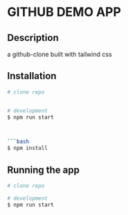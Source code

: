 # GITHUB DEMO APP

## Description

a github-clone built with tailwind css

## Installation

````bash
# clone repo


# development
$ npm run start



```bash
$ npm install
````

## Running the app

```bash
# clone repo

# development
$ npm run start




```
